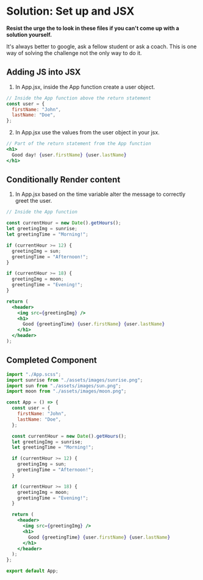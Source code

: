 # Solution: Set up and JSX

**Resist the urge the to look in these files if you can't come up with a solution yourself.**

It's always better to google, ask a fellow student or ask a coach. This is one way of solving the challenge not the only way to do it.

## Adding JS into JSX

1. In App.jsx, inside the App function create a user object.

```jsx
// Inside the App function above the return statement
const user = {
  firstName: "John",
  lastName: "Doe",
};
```

2. In App.jsx use the values from the user object in your jsx.

```jsx
// Part of the return statement from the App function
<h1>
  Good day! {user.firstName} {user.lastName}
</h1>
```

## Conditionally Render content

1. In App.jsx based on the time variable alter the message to correctly greet the user.

```jsx
// Inside the App function

const currentHour = new Date().getHours();
let greetingImg = sunrise;
let greetingTime = "Morning!";

if (currentHour >= 12) {
  greetingImg = sun;
  greetingTime = "Afternoon!";
}

if (currentHour >= 18) {
  greetingImg = moon;
  greetingTime = "Evening!";
}

return (
  <header>
    <img src={greetingImg} />
    <h1>
      Good {greetingTime} {user.firstName} {user.lastName}
    </h1>
  </header>
);
```

## Completed Component

```jsx
import "./App.scss";
import sunrise from "./assets/images/sunrise.png";
import sun from "./assets/images/sun.png";
import moon from "./assets/images/moon.png";

const App = () => {
  const user = {
    firstName: "John",
    lastName: "Doe",
  };

  const currentHour = new Date().getHours();
  let greetingImg = sunrise;
  let greetingTime = "Morning!";

  if (currentHour >= 12) {
    greetingImg = sun;
    greetingTime = "Afternoon!";
  }

  if (currentHour >= 18) {
    greetingImg = moon;
    greetingTime = "Evening!";
  }

  return (
    <header>
      <img src={greetingImg} />
      <h1>
        Good {greetingTime} {user.firstName} {user.lastName}
      </h1>
    </header>
  );
};

export default App;
```
